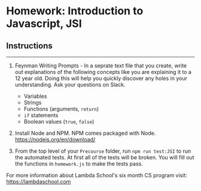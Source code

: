 # Homework: Introduction to Javascript, JSI

## Instructions

---

1. Feynman Writing Prompts - In a seprate text file that you create, write out explanations of the following concepts like you are explaining it to a 12 year old. Doing this will help you quickly discover any holes in your understanding. Ask your questions on Slack.

   - Variables
   - Strings
   - Functions (arguments, `return`)
   - `if` statements
   - Boolean values (`true`, `false`)

2. Install Node and NPM. NPM comes packaged with Node. https://nodejs.org/en/download/

3. From the top level of your `Precourse` folder, run `npm run test:JSI` to run the automated tests. At first all of the tests will be broken. You will fill out the functions in `homework.js` to make the tests pass.

For more information about Lambda School's six month CS program visit: https://lambdaschool.com
